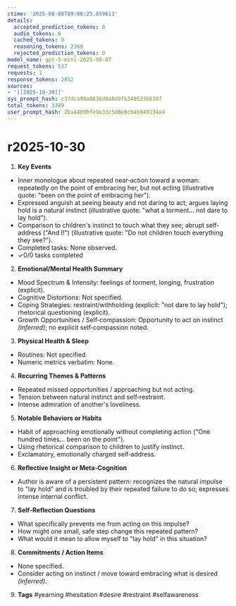 ```yaml
---
ctime: '2025-08-08T09:06:25.859613'
details:
  accepted_prediction_tokens: 0
  audio_tokens: 0
  cached_tokens: 0
  reasoning_tokens: 2368
  rejected_prediction_tokens: 0
model_name: gpt-5-mini-2025-08-07
request_tokens: 537
requests: 1
response_tokens: 2852
sources:
- '[[2025-10-30]]'
sys_prompt_hash: c37dca99a8836d9a8d9fb349533b638f
total_tokens: 3389
user_prompt_hash: 2baa409bfe9a33c5d8e8cb4b949134a4
---
```

# r2025-10-30

1. **Key Events**
- Inner monologue about repeated near‑action toward a woman: repeatedly on the point of embracing her, but not acting (illustrative quote: "been on the point of embracing her").
- Expressed anguish at seeing beauty and not daring to act; argues laying hold is a natural instinct (illustrative quote: "what a torment... not dare to lay hold").
- Comparison to children's instinct to touch what they see; abrupt self-address ("And I!") (illustrative quote: "Do not children touch everything they see?").
- Completed tasks: None observed.
- ✓0/0 tasks completed

2. **Emotional/Mental Health Summary**
- Mood Spectrum & Intensity: feelings of torment, longing, frustration (explicit).
- Cognitive Distortions: Not specified.
- Coping Strategies: restraint/withholding (explicit: "not dare to lay hold"); rhetorical questioning (explicit).
- Growth Opportunities / Self‑compassion: Opportunity to act on instinct *(inferred)*; no explicit self‑compassion noted.

3. **Physical Health & Sleep**
- Routines: Not specified.
- Numeric metrics verbatim: None.

4. **Recurring Themes & Patterns**
- Repeated missed opportunities / approaching but not acting.
- Tension between natural instinct and self‑restraint.
- Intense admiration of another's loveliness.

5. **Notable Behaviors or Habits**
- Habit of approaching emotionally without completing action ("One hundred times... been on the point").
- Using rhetorical comparison to children to justify instinct.
- Exclamatory, emotionally charged self‑address.

6. **Reflective Insight or Meta‑Cognition**
- Author is aware of a persistent pattern: recognizes the natural impulse to "lay hold" and is troubled by their repeated failure to do so; expresses intense internal conflict.

7. **Self‑Reflection Questions**
- What specifically prevents me from acting on this impulse?
- How might one small, safe step change this repeated pattern?
- What would it mean to allow myself to "lay hold" in this situation?

8. **Commitments / Action Items**
- None specified.
- Consider acting on instinct / move toward embracing what is desired *(inferred)*.

9. **Tags**
#yearning #hesitation #desire #restraint #selfawareness